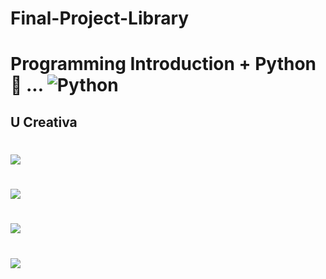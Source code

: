 # Final-Project-Library
# Programming Introduction + Python :rocket: ... ![Python](https://media.giphy.com/media/9KK3KhhILvNeT2iIDt/giphy.gif)
## **U Creativa**
# ![](https://i.imgur.com/bdxHEBO.png)

# ![](https://i.imgur.com/LYEf20T.png)

# ![](https://i.imgur.com/BSmqPgl.png)

# ![](https://media.giphy.com/media/bnWgHx5USybELHTm1P/source.gif)


